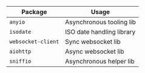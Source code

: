 
| Package        | Usage                                |
|----------------|--------------------------------------|
| `anyio`        | Asynchronous tooling lib             |
| `isodate`      | ISO date handling library            |
| `websocket-client`       | Sync websocket lib         |
| `aiohttp`      | Async websocket lib                  |
| `sniffio`     | Asynchronous helper lib               |
